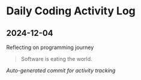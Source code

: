 # Daily Coding Activity Log

## 2024-12-04

Reflecting on programming journey

> Software is eating the world.

*Auto-generated commit for activity tracking*
